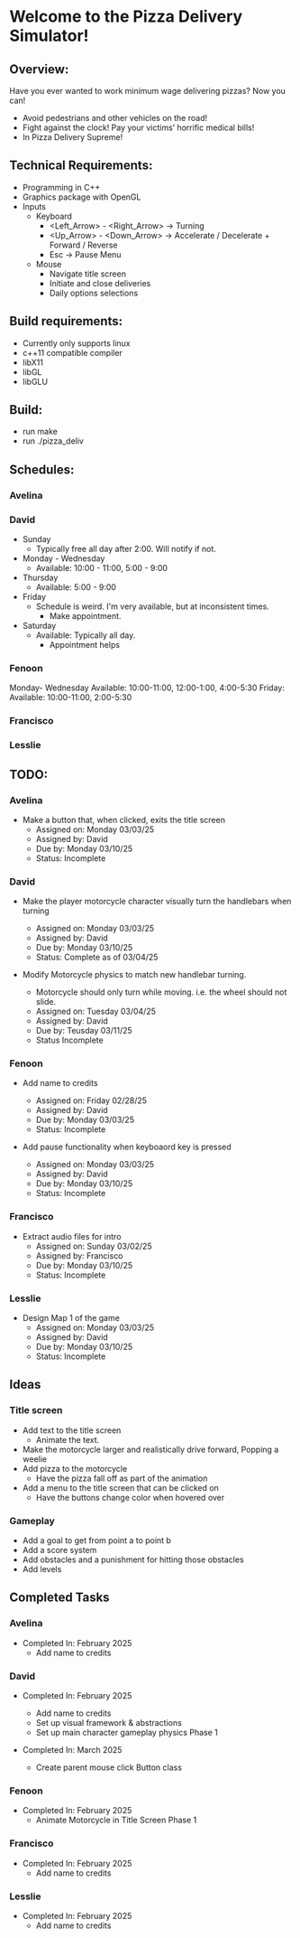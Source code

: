 # Welcome to the Pizza Delivery Simulator!
## Overview:
Have you ever wanted to work minimum wage delivering pizzas? 
Now you can! 
* Avoid pedestrians and other vehicles on the road! 
* Fight against the clock! Pay your victims’ horrific medical bills! 
* In Pizza Delivery Supreme!

## Technical Requirements:
* Programming in C++
* Graphics package with OpenGL
* Inputs
    * Keyboard
        * \<Left\_Arrow\> - \<Right\_Arrow\> -> Turning
        * \<Up\_Arrow\> - \<Down\_Arrow\> -> Accelerate / Decelerate + Forward / Reverse
        * Esc -> Pause Menu
    *   Mouse
        * Navigate title screen
        * Initiate and close deliveries
        * Daily options selections

## Build requirements:
* Currently only supports linux
* c++11 compatible compiler
* libX11
* libGL
* libGLU

## Build:
* run make
* run ./pizza\_deliv

## Schedules:
### Avelina

### David
* Sunday
    * Typically free all day after 2:00. Will notify if not.
* Monday - Wednesday
    * Available: 10:00 - 11:00, 5:00 - 9:00
* Thursday
    * Available: 5:00 - 9:00
* Friday
    * Schedule is weird. I'm very available, but at inconsistent times.
        * Make appointment.
* Saturday
    * Available: Typically all day.
        * Appointment helps

### Fenoon
Monday- Wednesday 
Available: 10:00-11:00, 12:00-1:00, 4:00-5:30
Friday: 
Available: 10:00-11:00, 2:00-5:30 

### Francisco

### Lesslie

## TODO:

### Avelina
* Make a button that, when clicked, exits the title screen
    * Assigned on: Monday 03/03/25
    * Assigned by: David
    * Due by:      Monday 03/10/25
    * Status:      Incomplete

### David
* Make the player motorcycle character visually turn the handlebars when turning
    * Assigned on: Monday 03/03/25
    * Assigned by: David
    * Due by:      Monday 03/10/25
    * Status:      Complete as of 03/04/25

* Modify Motorcycle physics to match new handlebar turning.
    * Motorcycle should only turn while moving. i.e. the wheel should not slide.
    * Assigned on: Tuesday 03/04/25
    * Assigned by: David
    * Due by:      Teusday 03/11/25
    * Status       Incomplete

### Fenoon
* Add name to credits
    * Assigned on: Friday 02/28/25
    * Assigned by: David
    * Due by:      Monday 03/03/25
    * Status:      Incomplete

* Add pause functionality when <esc> keyboaord key is pressed
    * Assigned on: Monday 03/03/25
    * Assigned by: David
    * Due by:      Monday 03/10/25
    * Status:      Incomplete

### Francisco
* Extract audio files for intro
    * Assigned on: Sunday 03/02/25
    * Assigned by: Francisco
    * Due by:      Monday 03/10/25
    * Status:      Incomplete

### Lesslie
* Design Map 1 of the game
    * Assigned on: Monday 03/03/25
    * Assigned by: David
    * Due by:      Monday 03/10/25
    * Status:      Incomplete

## Ideas
### Title screen 
* Add text to the title screen
    * Animate the text.
* Make the motorcycle larger and realistically drive forward,
    Popping a weelie
* Add pizza to the motorcycle
    * Have the pizza fall off as part of the animation
* Add a menu to the title screen that can be clicked on
    * Have the buttons change color when hovered over
### Gameplay
* Add a goal to get from point a to point b
* Add a score system
* Add obstacles and a punishment for hitting those obstacles
* Add levels

## Completed Tasks

### Avelina
* Completed In: February 2025
    * Add name to credits

### David
* Completed In: February 2025
    * Add name to credits
    * Set up visual framework & abstractions
    * Set up main character gameplay physics Phase 1

* Completed In: March 2025
    * Create parent mouse click Button class

### Fenoon
* Completed In: February 2025
    * Animate Motorcycle in Title Screen Phase 1

### Francisco
* Completed In: February 2025
    * Add name to credits

### Lesslie
* Completed In: February 2025
    * Add name to credits


